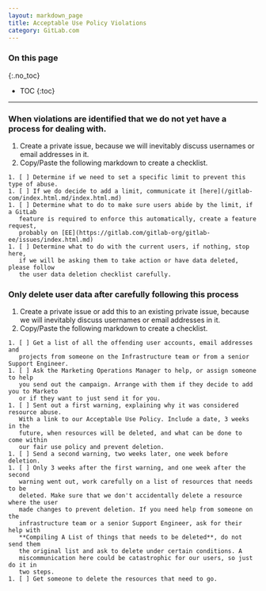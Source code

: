 ```yaml
---
layout: markdown_page
title: Acceptable Use Policy Violations
category: GitLab.com
---
```


### On this page
{:.no_toc}

- TOC
{:toc}

----

### When violations are identified that we do not yet have a process for dealing with.

1. Create a private issue, because we will inevitably discuss usernames
   or email addresses in it.
1. Copy/Paste the following markdown to create a checklist.

```
1. [ ] Determine if we need to set a specific limit to prevent this type of abuse.
1. [ ] If we do decide to add a limit, communicate it [here](/gitlab-com/index.html.md/index.html.md)
1. [ ] Determine what to do to make sure users abide by the limit, if a GitLab
   feature is required to enforce this automatically, create a feature request,
   probably on [EE](https://gitlab.com/gitlab-org/gitlab-ee/issues/index.html.md)
1. [ ] Determine what to do with the current users, if nothing, stop here,
   if we will be asking them to take action or have data deleted, please follow
   the user data deletion checklist carefully.
```

### Only delete user data after carefully following this process

1. Create a private issue or add this to an existing private issue, because we
   will inevitably discuss usernames or email addresses in it.
1. Copy/Paste the following markdown to create a checklist.

```
1. [ ] Get a list of all the offending user accounts, email addresses and
   projects from someone on the Infrastructure team or from a senior Support Engineer.
1. [ ] Ask the Marketing Operations Manager to help, or assign someone to help
   you send out the campaign. Arrange with them if they decide to add you to Marketo
   or if they want to just send it for you.
1. [ ] Sent out a first warning, explaining why it was considered resource abuse.
   With a link to our Acceptable Use Policy. Include a date, 3 weeks in the
   future, when resources will be deleted, and what can be done to come within
   our fair use policy and prevent deletion.
1. [ ] Send a second warning, two weeks later, one week before deletion.
1. [ ] Only 3 weeks after the first warning, and one week after the second
   warning went out, work carefully on a list of resources that needs to be
   deleted. Make sure that we don't accidentally delete a resource where the user
   made changes to prevent deletion. If you need help from someone on the
   infrastructure team or a senior Support Engineer, ask for their help with
   **Compiling A List of things that needs to be deleted**, do not send them
   the original list and ask to delete under certain conditions. A
   miscommunication here could be catastrophic for our users, so just do it in
   two steps.
1. [ ] Get someone to delete the resources that need to go.
```
